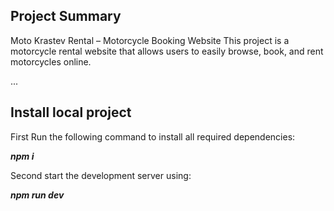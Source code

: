 ## Project Summary
  Moto Krastev Rental – Motorcycle Booking Website
  This project is a motorcycle rental website that allows users to easily browse, book, and rent motorcycles online.

...

  ## Install local project
  First Run the following command to install all required dependencies:
  <p><b><i>npm i</i></b></p>
  Second start the development server using:
  <p><b><i>npm run dev</i></b></p>
